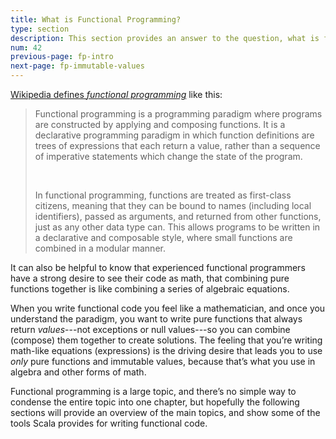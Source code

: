 ```yaml
---
title: What is Functional Programming?
type: section
description: This section provides an answer to the question, what is functional programming?
num: 42
previous-page: fp-intro
next-page: fp-immutable-values
---
```




[Wikipedia defines _functional programming_](https://en.wikipedia.org/wiki/Functional_programming) like this:

<blockquote>
<p>Functional programming is a programming paradigm where programs are constructed by applying and composing functions.
It is a declarative programming paradigm in which function definitions are trees of expressions that each return a value, rather than a sequence of imperative statements which change the state of the program.</p>
<p>&nbsp;</p>
<p>In functional programming, functions are treated as first-class citizens, meaning that they can be bound to names (including local identifiers), passed as arguments, and returned from other functions, just as any other data type can.
This allows programs to be written in a declarative and composable style, where small functions are combined in a modular manner.</p>
</blockquote>

It can also be helpful to know that experienced functional programmers have a strong desire to see their code as math, that combining pure functions together is like combining a series of algebraic equations.

When you write functional code you feel like a mathematician, and once you understand the paradigm, you want to write pure functions that always return _values_---not exceptions or null values---so you can combine (compose) them together to create solutions.
The feeling that you’re writing math-like equations (expressions) is the driving desire that leads you to use _only_ pure functions and immutable values, because that’s what you use in algebra and other forms of math.

Functional programming is a large topic, and there’s no simple way to condense the entire topic into one chapter, but hopefully the following sections will provide an overview of the main topics, and show some of the tools Scala provides for writing functional code.



